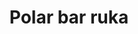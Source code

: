 ---
title: Polar bar ruka
ravintola: ye
ruka: ye
slug: https://www.facebook.com/polarbarruka
kuvaus: Uusi ja ennenkokematon Polar-lumibaari on avautunut Rukalle, Saaruan huipulle. Iltaisin tämä upea tila on parhaimmillaan ja luo loistavat puitteet uudenlaiseen ravintolaelämykseen.
update: 2022-02-11-12:23
image01: ../images/polarBar.jpg
---